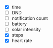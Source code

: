 - [x] time
- [ ] DND
- [ ] notification count
- [ ] battery
- [ ] solar intensity
- [x] steps
- [x] heart rate
